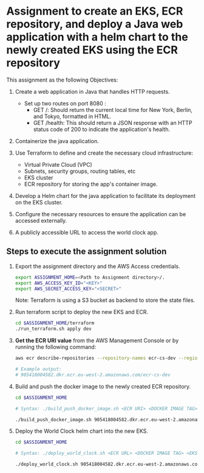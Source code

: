 # Assignment to create an EKS, ECR repository, and deploy a Java web application with a helm chart to the newly created EKS using the ECR repository

This assignment as the following Objectives:

1. Create a web application in Java that handles HTTP requests.
    - Set up two routes on port 8080 :
        - GET /: Should return the current local time for New York, Berlin, and Tokyo, formatted in HTML.
        - GET /health: This should return a JSON response with an HTTP status code of 200 to indicate the application's health.

2. Containerize the java application.

3. Use Terraform to define and create the necessary cloud infrastructure:
    - Virtual Private Cloud (VPC)
    - Subnets, security groups, routing tables, etc
    - EKS cluster
    - ECR repository for storing the app's container image.
4. Develop a Helm chart for the java application to facilitate its deployment on the EKS cluster.
5. Configure the necessary resources to ensure the application can be accessed externally.
6. A publicly accessible URL to access the world clock app.



## Steps to execute the assignment solution

1. Export the assignment directory and the AWS Access credentials.
    
    ```bash
    export ASSIGNMENT_HOME=<Path to Assignment directory>/.
    export AWS_ACCESS_KEY_ID="<KEY>"
    export AWS_SECRET_ACCESS_KEY="<SECRET>"
    ```
    Note: Terraform is using a S3 bucket as backend to store the state files.

2. Run terraform script to deploy the new EKS and ECR.

    ```bash
    cd $ASSIGNMENT_HOME/terraform
    ./run_terraform.sh apply dev
    ```
3. **Get the ECR URI value** from the AWS Management Console or by running the following command:
    
    ```bash
    aws ecr describe-repositories --repository-names ecr-cs-dev --region eu-west-2 --output json | jq -r '.repositories[0].repositoryUri'

    # Example output:
    # 905418004582.dkr.ecr.eu-west-2.amazonaws.com/ecr-cs-dev
    ```
4. Build and push the docker image to the newly created ECR repository.

    ```bash
    cd $ASSIGNMENT_HOME
    
    # Syntax: ./build_push_docker_image.sh <ECR URI> <DOCKER IMAGE TAG>
    
    ./build_push_docker_image.sh 905418004582.dkr.ecr.eu-west-2.amazonaws.com/ecr-cs-dev clock-api-2.0.0
    ```
5. Deploy the World Clock helm chart into the new EKS.
    
    ```bash
    cd $ASSIGNMENT_HOME
    
    # Syntax: ./deploy_world_clock.sh <ECR URL> <DOCKER IMAGE TAG> <EKS NAME> <EKS REGION> <PATH TO KUBECONFIG FILE> <K8S NAMESPACE TO DEPLOY WORLD CLOCK> <WORLD CLOCK API KEY> <WORLD CLOCK API SECRET>

    ./deploy_world_clock.sh 905418004582.dkr.ecr.eu-west-2.amazonaws.com/ecr-cs-dev clock-api-2.0.0 eks-cs-dev eu-west-2 ./dev-kubeconfig world-clock-ns admin admin
    ```